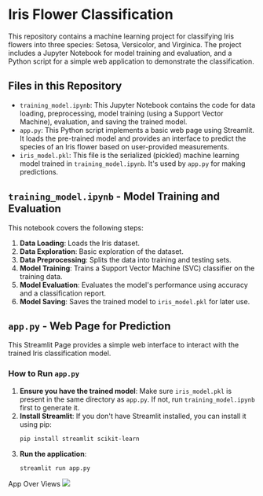 # Iris Flower Classification

This repository contains a machine learning project for classifying Iris flowers into three species: Setosa, Versicolor, and Virginica. The project includes a Jupyter Notebook for model training and evaluation, and a Python script for a simple web application to demonstrate the classification.

## Files in this Repository

- `training_model.ipynb`: This Jupyter Notebook contains the code for data loading, preprocessing, model training (using a Support Vector Machine), evaluation, and saving the trained model.
- `app.py`: This Python script implements a basic web page using Streamlit. It loads the pre-trained model and provides an interface to predict the species of an Iris flower based on user-provided measurements.
- `iris_model.pkl`: This file is the serialized (pickled) machine learning model trained in `training_model.ipynb`. It's used by `app.py` for making predictions.

## `training_model.ipynb` - Model Training and Evaluation

This notebook covers the following steps:

1.  **Data Loading**: Loads the Iris dataset.
2.  **Data Exploration**: Basic exploration of the dataset.
3.  **Data Preprocessing**: Splits the data into training and testing sets.
4.  **Model Training**: Trains a Support Vector Machine (SVC) classifier on the training data.
5.  **Model Evaluation**: Evaluates the model's performance using accuracy and a classification report.
6.  **Model Saving**: Saves the trained model to `iris_model.pkl` for later use.

## `app.py` - Web Page for Prediction

This Streamlit Page provides a simple web interface to interact with the trained Iris classification model.

### How to Run `app.py`

1.  **Ensure you have the trained model**: Make sure `iris_model.pkl` is present in the same directory as `app.py`. If not, run `training_model.ipynb` first to generate it.
2.  **Install Streamlit**: If you don't have Streamlit installed, you can install it using pip:
    ```bash
    pip install streamlit scikit-learn
    ```
3.  **Run the application**:
    ```bash
    streamlit run app.py
    ```

App Over Views
<img src="https://github.com/modiharsh23/Iris-flower-classification/blob/main/README.md?plain=1#:~:text=Screenshot%202025%2D09%2D-,17,-at%2012.12.55.png">
<img src="">
<img src="">
<img src="">

